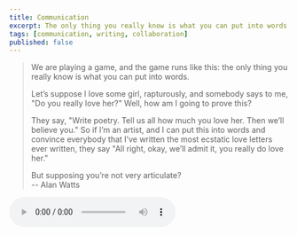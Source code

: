 ```yaml
---
title: Communication
excerpt: The only thing you really know is what you can put into words
tags: [communication, writing, collaboration]
published: false
---
```


>We are playing a game, and the game runs like this: the only thing you really know is what you can put into words.
>
>Let’s suppose I love some girl, rapturously, and somebody says to me, "Do you really love her?" Well, 
>how am I going to prove this? 
>
>They say, "Write poetry. Tell us all how much you love her. Then we’ll believe you." 
>So if I’m an artist, and I can put this into words and convince everybody that I’ve written the most ecstatic love 
>letters ever written, they say "All right, okay, we’ll admit it, you really do love her."
>
>But supposing you’re not very articulate?  
>-- Alan Watts

<audio controls src="/assets/posts/2020-01-20-communication/suppose_you_are_not_very_articulate.ogg" />
